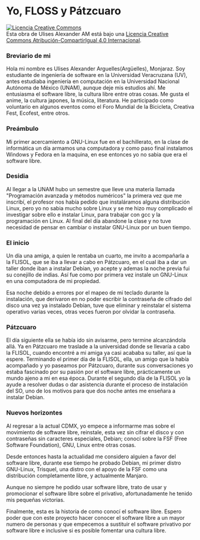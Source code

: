 # Yo, FLOSS y Pátzcuaro

<a rel="license" href="http://creativecommons.org/licenses/by-sa/4.0/"><img alt="Licencia Creative Commons" style="border-width:0" src="https://i.creativecommons.org/l/by-sa/4.0/88x31.png" /></a><br />Esta obra de <span xmlns:cc="http://creativecommons.org/ns#" property="cc:attributionName">Ulises Alexander AM</span> está bajo una <a rel="license" href="http://creativecommons.org/licenses/by-sa/4.0/">Licencia Creative Commons Atribución-CompartirIgual 4.0 Internacional</a>.

### Breviario de mi
Hola mi nombre es Ulises Alexander Arguelles(Argüelles), Monjaraz. Soy estudiante de ingeniería de software en la Universidad Veracruzana (UV), antes estudiaba ingeniería en computación en la Universidad Nacional Autónoma de México (UNAM), aunque deje mis estudios ahí. Me entusiasma el software libre, la cultura libre entre otras cosas. Me gusta el anime, la cultura japones, la música, literatura. He participado como voluntario en algunos eventos como el Foro Mundial de la Bicicleta, Creativa Fest, Ecofest, entre otros.

### Preámbulo

Mi primer acercamiento a GNU-Linux fue en el bachillerato, en la clase de informática un día armamos una computadora y como paso final instalamos Windows y Fedora en la maquina, en ese entonces yo no sabia que era el software libre.

### Desidia  

Al llegar a la UNAM hubo un semestre que lleve una materia llamada "Programación avanzada y métodos numéricos" la primera vez que me inscribí, el profesor nos había pedido que instaláramos alguna distribución Linux, pero yo no sabia mucho sobre Linux y se me hizo muy complicado el investigar sobre ello e instalar Linux, para trabajar con gcc y la programación en Linux. Al final del día abandone la clase y no tuve necesidad de pensar en cambiar o instalar GNU-Linux por un buen tiempo.

### El inicio

Un día una amiga, a quien le rentaba un cuarto, me invito a acompañarla a la FLISOL, que se iba a llevar a cabo en Pátzcuaro, en el cual iba a dar un taller donde iban a instalar Debian, yo acepte y ademas la noche previa fui su conejillo de indias. Así fue como por primera vez instale un GNU-Linux en una computadora de mi propiedad.

Esa noche debido a errores por el mapeo de mi teclado durante la instalación, que derivaron en no poder escribir la contraseña de cifrado del disco una vez ya instalado Debian, tuve que eliminar y reinstalar el sistema operativo varias veces, otras veces fueron por olvidar la contraseña.

### Pátzcuaro

El día siguiente ella se había ido sin avisarme, pero termine alcanzándola allá. Ya en Pátzcuaro me traslade a la universidad donde se llevaría a cabo la FLISOL, cuando encontré a mi amiga ya casi acababa su taller, así que la espere. Terminando el primer día de la FLISOL, ella, un amigo que la había acompañado y yo paseamos por Pátzcuaro, durante sus conversaciones yo estaba fascinado por su pasión por el software libre, prácticamente un mundo ajeno a mi en esa época. Durante el segundo día de la FLISOL yo la ayude a resolver dudas o dar asistencia durante el proceso de instalación del SO, uno de los motivos para que dos noche antes me enseñara a instalar Debian.

### Nuevos horizontes

Al regresar a la actual CDMX, yo empece a informarme mas sobre el movimiento de software libre, reinstale, esta vez sin cifrar el disco y con contraseñas sin caracteres especiales, Debian; conocí sobre la FSF (Free Software Foundation), GNU, Linux entre otras cosas.

Desde entonces hasta la actualidad me considero alguien a favor del software libre, durante ese tiempo he probado Debian, mi primer distro GNU-Linux, Trisquel, una distro con el apoyo de la FSF como una distribución completamente libre, y actualmente Manjaro. 

Aunque no siempre he podido usar software libre, trato de usar y promocionar el software libre sobre el privativo, afortunadamente he tenido mis pequeñas victorias.

Finalmente, esta es la historia de como conocí el software libre. Espero poder que con este proyecto hacer conocer el software libre a un mayor numero de personas y que empecemos a sustituir el software privativo por software libre e inclusive si es posible fomentar una cultura libre.
